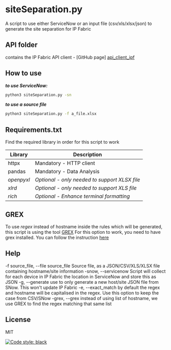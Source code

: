 # siteSeparation.py
A script to use either ServiceNow or an input file (csv/xls/xlsx/json) to generate the site separation for IP Fabric

## API folder
contains the IP Fabric API client - [GitHub page] [api_client_ipf]


## How to use

***to use ServiceNow:***
```sh
python3 siteSeparation.py -sn
```
***to use a source file***
```sh
python3 siteSeparation.py -f a_file.xlsx
```

## Requirements.txt

Find the required library in order for this script to work

| Library | Description |
| ------ | ------ |
| httpx | Mandatory - HTTP client |
| pandas | Mandatory - Data Analysis |
| *openpyxl* | *Optional - only needed to support XLSX file* |
| *xlrd* | *Optional - only needed to support XLS file* |
| *rich* | *Optional - Enhance terminal formatting* |

## GREX

To use *regex* instead of hostname inside the rules which will be generated, this script is using the tool [GREX][grex_github]
For this option to work, you need to have grex installed. You can follow the instruction [here][grex_install]

## Help

  -f source_file, --file source_file
Source file, as a JSON/CSV/XLS/XLSX file containing hostname/site information
  -snow, --servicenow
  Script will collect for each device in IP Fabric the location in ServiceNow and store this as JSON
  -g, --generate
  use to only generate a new host/site JSON file from SNow. This won't update IP Fabric
  -e, --exact_match
  by default the regex and hostname will be capitalised in the regex. Use this option to keep the case from CSV/SNow
  -grex, --grex
  instead of using list of hostname, we use GREX to find the regex matching that same list

## License

MIT

[![Code style: black](https://img.shields.io/badge/code%20style-black-000000.svg)](https://github.com/psf/black)

[//]: # (These are reference links used in the body of this note and get stripped out when the markdown processor does its job. There is no need to format nicely because it shouldn't be seen. Thanks SO - http://stackoverflow.com/questions/4823468/store-comments-in-markdown-syntax)

   [api_client_ipf]: <https://github.com/community-fabric/integration-demos/tree/main/api_clients/ipf>
   [grex_github]: <https://github.com/pemistahl/grex>
   [grex_install]:<https://github.com/pemistahl/grex#how-to-install>